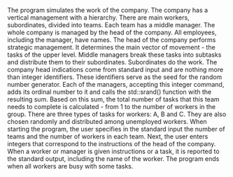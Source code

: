 The program simulates the work of the company. The company has a vertical management with a hierarchy. There are main workers, subordinates, divided into teams. Each team has a middle manager. The whole company is managed by the head of the company. All employees, including the manager, have names.
The head of the company performs strategic management. It determines the main vector of movement - the tasks of the upper level. Middle managers break these tasks into subtasks and distribute them to their subordinates. Subordinates do the work.
  The company head indications come from standard input and are nothing more than integer identifiers.
These identifiers serve as the seed for the random number generator. Each of the managers, accepting this integer command, adds its ordinal number to it and calls the std::srand() function with the resulting sum.
Based on this sum, the total number of tasks that this team needs to complete is calculated - from 1 to the number of workers in the group. There are three types of tasks for workers: A, B and C. They are also chosen randomly and distributed among unemployed workers.
When starting the program, the user specifies in the standard input the number of teams and the number of workers in each team.
Next, the user enters integers that correspond to the instructions of the head of the company. When a worker or manager is given instructions or a task, it is reported to the standard output, including the name of the worker. The program ends when all workers are busy with some tasks.